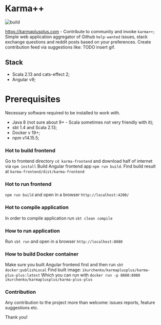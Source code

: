 # Karma++
![build](https://github.com/IvannKurchenko/karma-plus-plus/actions/workflows/build_main.yml/badge.svg)

https://karmaplusplus.com - Contribute to community and invoke `karma++;`
Simple web application aggregator of Github `help-wanted` issues, stack exchange questions and reddit posts based on your preferences.
Create contribution feed via suggestions like:
TODO insert gif.

## Stack
- Scala 2.13 and cats-effect 2;
- Angular v9;

# Prerequisites
Necessary software required to be installed to work with.

- Java 8 (not sure about 9+ - Scala sometimes not very friendly with it);
- sbt 1.4 and Scala 2.13;
- Docker v 19+;
- npm v14.15.5;

### Hot to build frontend
Go to frontend directory `cd karma-frontend` and download half of internet via `npm install`
Build Angular frontend app `npm run build`. Find build result at `karma-frontend/dist/karma-frontend`

### Hot to run frontend
`npm run build`  and open in a browser `http://localhost:4200/`

### Hot to compile application
In order to compile application run `sbt clean compile`  

### How to run application
Run `sbt run` and open in a browser `http://localhost:8080`

### How to build Docker container
Make sure you built Angular frontend first and then run `sbt docker:publishLocal`
Find built image: `ikurchenko/karmaplusplus/karma-plus-plus:latest`
Which you can run with `docker run -p 8080:8080 ikurchenko/karmaplusplus/karma-plus-plus`

### Contribution
Any contribution to the project more than welcome: issues reports, feature suggestions etc.

Thank you!
